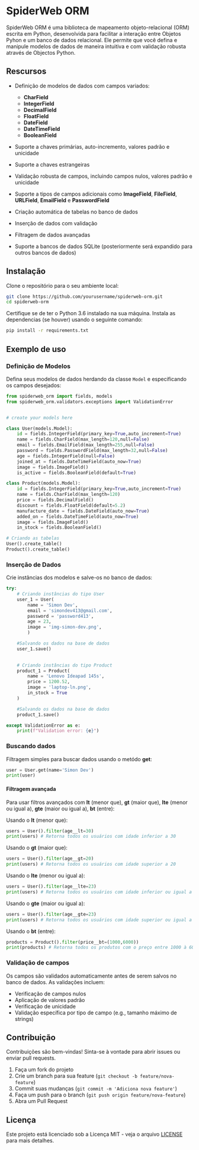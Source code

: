 
# SpiderWeb ORM

SpiderWeb ORM é uma biblioteca de mapeamento objeto-relacional (ORM) escrita em Python, desenvolvida para facilitar a interação entre Objetos Pyhon e um banco de dados relacional. Ele permite que você defina e manipule modelos de dados de maneira intuitiva e com validação robusta através de Objectos Python.

## Rescursos

- Definição de modelos de dados com campos variados:
    - **CharField**
    - **IntegerField**
    - **DecimalField**
    - **FloatField** 
    - **DateField**
    - **DateTimeField**
    - **BooleanField**
 
- Suporte a chaves primárias, auto-incremento, valores padrão e unicidade
- Suporte a chaves estrangeiras
- Validação robusta de campos, incluindo campos nulos, valores padrão e unicidade
- Suporte a tipos de campos adicionais como **ImageField**, **FileField**, **URLField**, **EmailField** e **PasswordField**
- Criação automática de tabelas no banco de dados
- Inserção de dados com validação
- Filtragem de dados avançadas
- Suporte a bancos de dados SQLite (posteriormente será expandido para outros bancos de dados)

## Instalação

Clone o repositório para o seu ambiente local:

```bash
git clone https://github.com/yourusername/spiderweb-orm.git
cd spiderweb-orm
```

Certifique se de ter o Python 3.6 instalado na sua máquina. Instala as dependencias (se houver) usando o seguinte comando:

```bash
pip install -r requirements.txt
```


## Exemplo de uso

### Definição de Modelos

Defina seus modelos de dados herdando da classe `Model` e especificando os campos desejados:

```python
from spiderweb_orm import fields, models
from spiderweb_orm.validators.exceptions import ValidationError


# create your models here

class User(models.Model):
    id = fields.IntegerField(primary_key=True,auto_increment=True)
    name = fields.CharField(max_length=120,null=False)
    email = fields.EmailField(max_length=255,null=False)
    password = fields.PasswordField(max_length=32,null=False)
    age = fields.IntegerField(null=False)
    joined_at = fields.DateTimeField(auto_now=True)
    image = fields.ImageField()
    is_active = fields.BooleanField(default=True)

class Product(models.Model):
    id = fields.IntegerField(primary_key=True,auto_increment=True)
    name = fields.CharField(max_length=120)
    price = fields.DecimalField()
    discount = fields.FloatField(default=5.2)
    manufacture_date = fields.DateField(auto_now=True)
    added_on = fields.DateTimeField(auto_now=True)
    image = fields.ImageField()
    in_stock = fields.BooleanField()

# Criando as tabelas 
User().create_table()
Product().create_table()
```

### Inserção de Dados

Crie instâncias dos modelos e salve-os no banco de dados:

```python
try:
    # Criando instâncias do tipo User
    user_1 = User(
        name = 'Simon Dev',
        email = 'simondev413@gmail.com',
        password = 'password413',
        age = 23,
        image = 'img-simon-dev.png',
        ) 

    #Salvando os dados na base de dados
    user_1.save()    
   

    # Criando instâncias do tipo Product
    product_1 = Product(
        name = 'Lenovo Ideapad 145s',
        price = 1200.52,
        image = 'laptop-ln.png',
        in_stock = True
    )

    #Salvando os dados na base de dados
    product_1.save()

except ValidationError as e:
    print(f"Validation error: {e}")
```

### Buscando dados

Filtragem simples para buscar dados usando o metódo **get**:

```python
user = User.get(name='Simon Dev')
print(user)
```
#### Filtragem avançada

Para usar filtros avançados com **lt** (menor que), **gt** (maior que), **lte** (menor ou igual a), **gte** (maior ou igual a), **bt** (entre):

Usando o **lt** (menor que):
```python
users = User().filter(age__lt=30)
print(users) # Retorna todos os usuários com idade inferior a 30

```
Usando o **gt** (maior que):
```python
users = User().filter(age__gt=20)
print(users) # Retorna todos os usuários com idade superior a 20

```
Usando o **lte** (menor ou igual a):
```python
users = User().filter(age__lte=23)
print(users) # Retorna todos os usuários com idade inferior ou igual a 23
```
Usando o **gte** (maior ou igual a):
```python
users = User().filter(age__gte=23)
print(users) # Retorna todos os usuários com idade superior ou igual a 23
```
Usando o **bt** (entre):
```python
products = Product().filter(price__bt=(1000,6000))
print(products) # Retorna todos os produtos com o preço entre 1000 à 6000
```

### Validação de campos

Os campos são validados automaticamente antes de serem salvos no banco de dados. As validações incluem:

- Verificação de campos nulos
- Aplicação de valores padrão
- Verificação de unicidade
- Validação específica por tipo de campo (e.g., tamanho máximo de strings)

## Contribuição

Contribuições são bem-vindas! Sinta-se à vontade para abrir issues ou enviar pull requests.

1. Faça um fork do projeto
2. Crie um branch para sua feature (`git checkout -b feature/nova-feature`)
3. Commit suas mudanças (`git commit -m 'Adiciona nova feature'`)
4. Faça um push para o branch (`git push origin feature/nova-feature`)
5. Abra um Pull Request

## Licença

Este projeto está licenciado sob a Licença MIT - veja o arquivo [LICENSE](LICENSE) para mais detalhes.